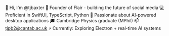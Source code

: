 👋 Hi, I'm @tjbaxter
🚀 Founder of Flair - building the future of social media
💻 Proficient in SwiftUI, TypeScript, Python
🤖 Passionate about AI-powered desktop applications
🎓 Cambridge Physics graduate (MPhil)
📫 tjpb2@cantab.ac.uk
⚡ Currently: Exploring Electron + real-time AI systems
<!---
tjbaxter/tjbaxter is a ✨ special ✨ repository because its `README.md` (this file) appears on your GitHub profile.
You can click the Preview link to take a look at your changes.
--->
